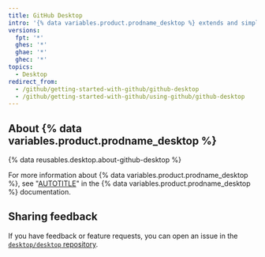 ```yaml
---
title: GitHub Desktop
intro: '{% data variables.product.prodname_desktop %} extends and simplifies your Git and {% data variables.product.prodname_dotcom %} workflow using a visual interface.'
versions:
  fpt: '*'
  ghes: '*'
  ghae: '*'
  ghec: '*'
topics:
  - Desktop
redirect_from:
  - /github/getting-started-with-github/github-desktop
  - /github/getting-started-with-github/using-github/github-desktop
---
```

## About {% data variables.product.prodname_desktop %}

{% data reusables.desktop.about-github-desktop %}

For more information about {% data variables.product.prodname_desktop %}, see "[AUTOTITLE](/desktop/installing-and-configuring-github-desktop)" in the {% data variables.product.prodname_desktop %} documentation.

## Sharing feedback

If you have feedback or feature requests, you can open an issue in the [`desktop/desktop` repository](https://github.com/desktop/desktop).
